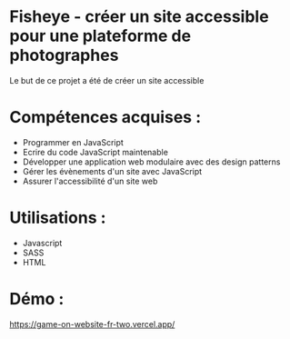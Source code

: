 # Fisheye - créer un site accessible pour une plateforme de photographes
Le but de ce projet a été de créer un site accessible

# Compétences acquises :
- Programmer en JavaScript
- Ecrire du code JavaScript maintenable
- Développer une application web modulaire avec des design patterns
- Gérer les évènements d'un site avec JavaScript
- Assurer l'accessibilité d'un site web

# Utilisations : 
- Javascript
- SASS
- HTML

# Démo :
https://game-on-website-fr-two.vercel.app/